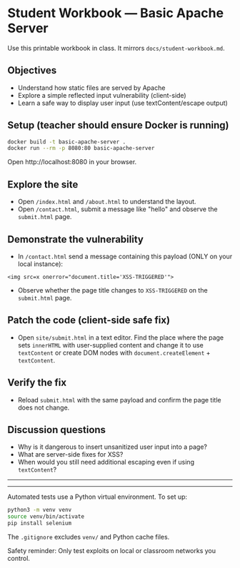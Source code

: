 # Student Workbook — Basic Apache Server

Use this printable workbook in class. It mirrors `docs/student-workbook.md`.

## Objectives
- Understand how static files are served by Apache
- Explore a simple reflected input vulnerability (client-side)
- Learn a safe way to display user input (use textContent/escape output)

## Setup (teacher should ensure Docker is running)

```bash
docker build -t basic-apache-server .
docker run --rm -p 8080:80 basic-apache-server
```

Open http://localhost:8080 in your browser.

## Explore the site
- Open `/index.html` and `/about.html` to understand the layout.
- Open `/contact.html`, submit a message like "hello" and observe the `submit.html` page.

## Demonstrate the vulnerability
- In `/contact.html` send a message containing this payload (ONLY on your local instance):

```
<img src=x onerror="document.title='XSS-TRIGGERED'">
```

- Observe whether the page title changes to `XSS-TRIGGERED` on the `submit.html` page.

## Patch the code (client-side safe fix)
- Open `site/submit.html` in a text editor. Find the place where the page sets `innerHTML` with user-supplied content and change it to use `textContent` or create DOM nodes with `document.createElement` + `textContent`.

## Verify the fix
- Reload `submit.html` with the same payload and confirm the page title does not change.

## Discussion questions
- Why is it dangerous to insert unsanitized user input into a page?
- What are server-side fixes for XSS?
- When would you still need additional escaping even if using `textContent`?

---

---

Automated tests use a Python virtual environment. To set up:

```bash
python3 -m venv venv
source venv/bin/activate
pip install selenium
```

The `.gitignore` excludes `venv/` and Python cache files.

Safety reminder: Only test exploits on local or classroom networks you control.
